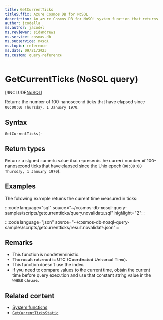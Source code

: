 ```yaml
---
title: GetCurrentTicks
titleSuffix: Azure Cosmos DB for NoSQL
description: An Azure Cosmos DB for NoSQL system function that returns a nanosecond ticks value.
author: jcodella
ms.author: jacodel
ms.reviewer: sidandrews
ms.service: cosmos-db
ms.subservice: nosql
ms.topic: reference
ms.date: 09/21/2023
ms.custom: query-reference
---
```


# GetCurrentTicks (NoSQL query)

[!INCLUDE[NoSQL](../../includes/appliesto-nosql.md)]

Returns the number of 100-nanosecond ticks that have elapsed since `00:00:00 Thursday, 1 January 1970`.
  
## Syntax
  
```sql
GetCurrentTicks()
```

## Return types

Returns a signed numeric value that represents the current number of 100-nanosecond ticks that have elapsed since the Unix epoch (`00:00:00 Thursday, 1 January 1970`).

## Examples

The following example returns the current time measured in ticks:

:::code language="sql" source="~/cosmos-db-nosql-query-samples/scripts/getcurrentticks/query.novalidate.sql" highlight="2":::  

:::code language="json" source="~/cosmos-db-nosql-query-samples/scripts/getcurrentticks/result.novalidate.json":::

## Remarks

- This function is nondeterministic.
- The result returned is UTC (Coordinated Universal Time).
- This function doesn't use the index.
- If you need to compare values to the current time, obtain the current time before query execution and use that constant string value in the `WHERE` clause.

## Related content

- [System functions](system-functions.yml)
- [`GetCurrentTicksStatic`](getcurrentticksstatic.md)
